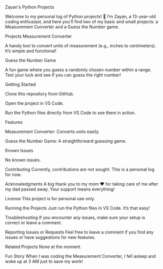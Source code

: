 Zayan's Python Projects

Welcome to my personal log of Python projects! 🎉 I’m Zayan, a 13-year-old coding enthusiast, and here you'll find two of my basic and small projects: a Measurement Converter and a Guess the Number game.

Projects
Measurement Converter

A handy tool to convert units of measurement (e.g., inches to centimeters). It’s simple and functional!

Guess the Number Game

A fun game where you guess a randomly chosen number within a range. Test your luck and see if you can guess the right number!

Getting Started

Clone this repository from GitHub.

Open the project in VS Code.

Run the Python files directly from VS Code to see them in action.

Features

Measurement Converter: Converts units easily.

Guess the Number Game: A straightforward guessing game.

Known Issues

No known issues.

Contributing
Currently, contributions are not sought. This is a personal log for now.

Acknowledgments
A big thank you to my mom ❤️ for taking care of me after my dad passed away. Your support means everything!

License
This project is for personal use only.

Running the Projects
Just run the Python files in VS Code. It’s that easy!

Troubleshooting
If you encounter any issues, make sure your setup is correct or leave a comment.

Reporting Issues or Requests
Feel free to leave a comment if you find any issues or have suggestions for new features.

Related Projects
None at the moment.


Fun Story
When I was coding the Measurement Converter, I fell asleep and woke up at 3 AM just to save my work!

